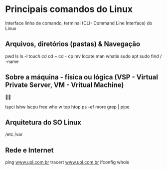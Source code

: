 # Principais comandos do Linux

Interface linha de comando, terminal (CLI- Command Line Interface) do Linux

## Arquivos, diretórios (pastas) & Navegação

pwd
ls
ls -l
touch
cd
cd ~
cd -
cp
mv
locate
man
whatis
<tab>
sudo
apt
sudo find / -name

## Sobre a máquina - física ou lógica (VSP - Virtual Private Server, VM - Vritual Machine)

🐺️🐧️

lspci
lshw
lscpu
free
who
w
top
htop
ps -ef
more
grep
| pipe

## Arquitetura do SO Linux

/etc
/var

## Rede e Internet

ping www.uol.com.br
tracert www.uol.com.br
ifconfig
whois

